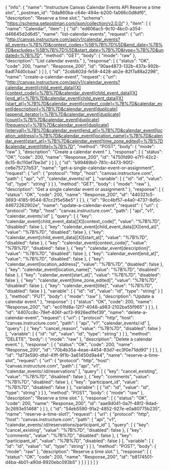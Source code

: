 {
  "info": {
    "name": "Instructure Canvas Calendar Events API Reserve a time slot",
    "_postman_id": "0da860ba-c64e-494e-b200-fa066c0d8df6",
    "description": "Reserve a time slot.",
    "schema": "https://schema.getpostman.com/json/collection/v2.0.0/"
  },
  "item": [
    {
      "name": "Calendar",
      "item": [
        {
          "id": "ed606ac5-9c10-4bc0-a354-d46645d2d6d5",
          "name": "list-calendar-events",
          "request": {
            "url": "http://canvas.instructure.com/api/v1/calendar_events?all_events=%7B%7D&context_codes=%5B%7B%7D%5D&end_date=%7B%7D&excludes=%5B%7B%7D%5D&start_date=%7B%7D&type=%7B%7D&undated=%7B%7D",
            "method": "GET",
            "body": {
              "mode": "raw"
            },
            "description": "List calendar events."
          },
          "response": [
            {
              "status": "OK",
              "code": 200,
              "name": "Response_200",
              "id": "90ae4873-132b-437a-992b-6adf74d0cbaa"
            }
          ]
        },
        {
          "id": "2cdb802d-fe58-4428-ab2e-82f7a88a2298",
          "name": "create-a-calendar-event",
          "request": {
            "url": "http://canvas.instructure.com/api/v1/calendar_events?calendar_event[child_event_data][X][context_code]=%7B%7D&calendar_event[child_event_data][X][end_at]=%7B%7D&calendar_event[child_event_data][X][start_at]=%7B%7D&calendar_event[context_code]=%7B%7D&calendar_event[description]=%7B%7D&calendar_event[duplicate][append_iterator]=%7B%7D&calendar_event[duplicate][count]=%7B%7D&calendar_event[duplicate][frequency]=%7B%7D&calendar_event[duplicate][interval]=%7B%7D&calendar_event[end_at]=%7B%7D&calendar_event[location_address]=%7B%7D&calendar_event[location_name]=%7B%7D&calendar_event[start_at]=%7B%7D&calendar_event[time_zone_edited]=%7B%7D&calendar_event[title]=%7B%7D",
            "method": "POST",
            "body": {
              "mode": "raw"
            },
            "description": "Create a calendar event."
          },
          "response": [
            {
              "status": "OK",
              "code": 200,
              "name": "Response_200",
              "id": "4750fd90-e7f1-42c2-8c15-8c110ef7be3d"
            }
          ]
        },
        {
          "id": "b99489b0-781c-4473-90f2-ce6e75727b53",
          "name": "get-a-single-calendar-event-or-assignment",
          "request": {
            "url": {
              "protocol": "http",
              "host": "canvas.instructure.com",
              "path": [
                "api",
                "v1",
                "calendar_events/:id"
              ],
              "variable": [
                {
                  "id": "id",
                  "value": "id",
                  "type": "string"
                }
              ]
            },
            "method": "GET",
            "body": {
              "mode": "raw"
            },
            "description": "Get a single calendar event or assignment."
          },
          "response": [
            {
              "status": "OK",
              "code": 200,
              "name": "Response_200",
              "id": "440321c5-3693-4185-9544-87cc2f5e58e5"
            }
          ]
        },
        {
          "id": "9cc4bf57-e4a0-4737-8d5c-44672262902e",
          "name": "update-a-calendar-event",
          "request": {
            "url": {
              "protocol": "http",
              "host": "canvas.instructure.com",
              "path": [
                "api",
                "v1",
                "calendar_events/:id"
              ],
              "query": [
                {
                  "key": "calendar_event[child_event_data][X][context_code]",
                  "value": "%7B%7D",
                  "disabled": false
                },
                {
                  "key": "calendar_event[child_event_data][X][end_at]",
                  "value": "%7B%7D",
                  "disabled": false
                },
                {
                  "key": "calendar_event[child_event_data][X][start_at]",
                  "value": "%7B%7D",
                  "disabled": false
                },
                {
                  "key": "calendar_event[context_code]",
                  "value": "%7B%7D",
                  "disabled": false
                },
                {
                  "key": "calendar_event[description]",
                  "value": "%7B%7D",
                  "disabled": false
                },
                {
                  "key": "calendar_event[end_at]",
                  "value": "%7B%7D",
                  "disabled": false
                },
                {
                  "key": "calendar_event[location_address]",
                  "value": "%7B%7D",
                  "disabled": false
                },
                {
                  "key": "calendar_event[location_name]",
                  "value": "%7B%7D",
                  "disabled": false
                },
                {
                  "key": "calendar_event[start_at]",
                  "value": "%7B%7D",
                  "disabled": false
                },
                {
                  "key": "calendar_event[time_zone_edited]",
                  "value": "%7B%7D",
                  "disabled": false
                },
                {
                  "key": "calendar_event[title]",
                  "value": "%7B%7D",
                  "disabled": false
                }
              ],
              "variable": [
                {
                  "id": "id",
                  "value": "id",
                  "type": "string"
                }
              ]
            },
            "method": "PUT",
            "body": {
              "mode": "raw"
            },
            "description": "Update a calendar event."
          },
          "response": [
            {
              "status": "OK",
              "code": 200,
              "name": "Response_200",
              "id": "ec01fd8a-12f7-4048-a983-2102ba55f965"
            }
          ]
        },
        {
          "id": "4407cc8c-79ef-406f-acf3-9926ed1fef39",
          "name": "delete-a-calendar-event",
          "request": {
            "url": {
              "protocol": "http",
              "host": "canvas.instructure.com",
              "path": [
                "api",
                "v1",
                "calendar_events/:id"
              ],
              "query": [
                {
                  "key": "cancel_reason",
                  "value": "%7B%7D",
                  "disabled": false
                }
              ],
              "variable": [
                {
                  "id": "id",
                  "value": "id",
                  "type": "string"
                }
              ]
            },
            "method": "DELETE",
            "body": {
              "mode": "raw"
            },
            "description": "Delete a calendar event."
          },
          "response": [
            {
              "status": "OK",
              "code": 200,
              "name": "Response_200",
              "id": "70b4b35a-4eae-4454-83d7-ec3f0e71dd90"
            }
          ]
        },
        {
          "id": "1d73e590-dfa1-41ff-9f1b-3a61450d9a44",
          "name": "reserve-a-time-slot",
          "request": {
            "url": {
              "protocol": "http",
              "host": "canvas.instructure.com",
              "path": [
                "api",
                "v1",
                "calendar_events/:id/reservations"
              ],
              "query": [
                {
                  "key": "cancel_existing",
                  "value": "%7B%7D",
                  "disabled": false
                },
                {
                  "key": "comments",
                  "value": "%7B%7D",
                  "disabled": false
                },
                {
                  "key": "participant_id",
                  "value": "%7B%7D",
                  "disabled": false
                }
              ],
              "variable": [
                {
                  "id": "id",
                  "value": "id",
                  "type": "string"
                }
              ]
            },
            "method": "POST",
            "body": {
              "mode": "raw"
            },
            "description": "Reserve a time slot."
          },
          "response": [
            {
              "status": "OK",
              "code": 200,
              "name": "Response_200",
              "id": "aae9d041-0a7f-48f2-9dad-3c2693e51468"
            }
          ]
        },
        {
          "id": "54eb5590-91a2-4852-927e-e0a80775b235",
          "name": "reserve-a-time-slot1",
          "request": {
            "url": {
              "protocol": "http",
              "host": "canvas.instructure.com",
              "path": [
                "api",
                "v1",
                "calendar_events/:id/reservations/participant_id"
              ],
              "query": [
                {
                  "key": "cancel_existing",
                  "value": "%7B%7D",
                  "disabled": false
                },
                {
                  "key": "comments",
                  "value": "%7B%7D",
                  "disabled": false
                },
                {
                  "key": "participant_id",
                  "value": "%7B%7D",
                  "disabled": false
                }
              ],
              "variable": [
                {
                  "id": "id",
                  "value": "id",
                  "type": "string"
                }
              ]
            },
            "method": "POST",
            "body": {
              "mode": "raw"
            },
            "description": "Reserve a time slot."
          },
          "response": [
            {
              "status": "OK",
              "code": 200,
              "name": "Response_200",
              "id": "b8174501-d4ba-4b01-a90d-8920ebc093b5"
            }
          ]
        }
      ]
    }
  ]
}